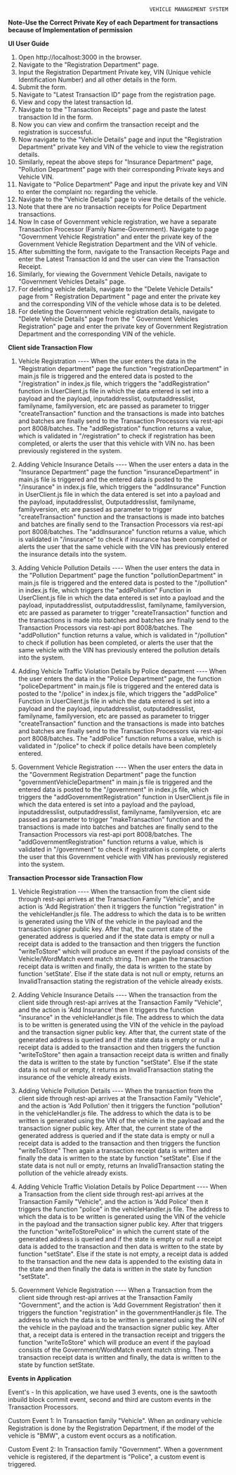 
                                                 VEHICLE MANAGEMENT SYSTEM

**Note-Use the Correct Private Key of each Department for transactions because of Implementation of permission** 

**UI  User Guide**
1. Open http://localhost:3000 in the browser.
2. Navigate to the "Registration Department" page.
3. Input the Registration Department Private key, VIN (Unique vehicle Identification Number) and all other details in the form.
4. Submit the form.
5. Navigate to "Latest Transaction ID" page from the registration page.
6. View and copy the latest transaction Id.
7. Navigate to the "Transaction Receipts" page and paste the latest transaction Id in the form.
8. Now you can view and confirm the transaction receipt and the registration is successful.
9. Now navigate to the "Vehicle Details" page and input the "Registration Department" private key and VIN of the vehicle to view the registration details.
10. Similarly, repeat the above steps for "Insurance Department" page, "Pollution Department" page with their corresponding Private keys and Vehicle VIN.
11. Navigate to "Police Department" Page and input the private key and VIN to enter the complaint no: regarding the vehicle.
12. Navigate to the "Vehicle Details" page to view the details of the vehicle.
13. Note that there are no transaction receipts for Police Department transactions.
14. Now In case of Government vehicle registration, we have a separate Transaction Processor (Family Name-Government). Navigate to page "Government Vehicle Registration" and enter the private key of the Government Vehicle Registration Department and the VIN of vehicle.
15. After submitting the form, navigate to the Transaction Receipts Page and enter the Latest Transaction Id and the user can view the Transaction Receipt. 
16. Similarly, for viewing the Government Vehicle Details, navigate to "Government Vehicles Details" page.
17. For deleting vehicle details, navigate to the "Delete Vehicle Details" page from " Registration Department " page and enter the private key and the corresponding VIN of the vehicle whose data is to be deleted.
18. For deleting the Government vehicle registration details, navigate to "Delete Vehicle Details" page from the " Government Vehicles Registration" page and enter the private key of Government Registration Department and the corresponding VIN of the vehicle.


**Client side Transaction Flow**

1. Vehicle Registration ---- When the user enters the data in the "Registration department" page the function "registrationDepartment" in main.js file is triggered and the entered data is posted to the "/registration" in index.js file, which triggers the "addRegistration" function in UserClient.js file in which the data entered is set into a payload and the payload, inputaddresslist, outputaddresslist, familyname, familyversion, etc are passed as parameter to trigger "createTransaction" function and the transactions is made into batches and batches are finally send to the Transaction Processors via rest-api port 8008/batches. The "addRegistration" function returns a value, which is validated in "/registration" to check if registration has been completed, or alerts the user that this vehicle with VIN no. has been previously registered in the system.

2. Adding Vehicle Insurance Details ---- When the user enters a data in the "Insurance Department" page the function "insuranceDepartment" in main.js file is triggered and the entered data is posted to the "/insurance" in index.js file, which triggers the "addInsurance" Function in UserClient.js file in which the data entered is set into a payload and the payload, inputaddresslist, Outputaddresslist, familyname, familyversion, etc are passed as parameter to trigger "createTransaction" function and the transactions is made into batches and batches are finally send to the Transaction Processors via rest-api port 8008/batches. The "addInsurance" function returns a value, which is validated in "/insurance" to check if insurance has been completed or alerts the user that the same vehicle with the VIN has previously entered the insurance details into the system.
 
3. Adding Vehicle Pollution Details ---- When the user enters the data in the "Pollution Department" page the function "pollutionDepartment" in main.js file is triggered and the entered data is posted to the "/pollution" in index.js file, which triggers the "addPollution" Function in UserClient.js file in which the data entered is set into a payload and the payload, inputaddresslist, outputaddresslist, familyname, familyversion, etc are passed as parameter to trigger "createTransaction" function and the transactions is made into batches and batches are finally send to the Transaction Processors via rest-api port 8008/batches. The "addPollution" function returns a value, which is validated in "/pollution" to check if pollution has been completed, or alerts the user that the same vehicle with the VIN has previously entered the pollution details into the system.
 
4. Adding Vehicle Traffic Violation Details by Police department ---- When the user enters the data in the "Police Department" page, the function "policeDepartment" in main.js file is triggered and the entered data is posted to the "/police" in index.js file, which triggers the "addPolice" Function in UserClient.js file in which the data entered is set into a payload and the payload, inputaddresslist, outputaddresslist, familyname, familyversion, etc are passed as parameter to trigger "createTransaction" function and the transactions is made into batches and batches are finally send to the Transaction Processors via rest-api port 8008/batches. The "addPolice" function returns a value, which is validated in "/police" to check if police details have been completely entered.

5. Government Vehicle Registration ---- When the user enters the data in the "Government Registration Department" page the function "governmentVehicleDepartment" in main.js file is triggered and the entered data is posted to the "/government" in index.js file, which triggers the "addGovernmentRegistration" function in UserClient.js file in which the data entered is set into a payload and the payload, inputaddresslist, outputaddresslist, familyname, familyversion, etc are passed as parameter to trigger "makeTransaction" function and the transactions is made into batches and batches are finally send to the Transaction Processors via rest-api port 8008/batches. The "addGovernmentRegistration" function returns a value, which is validated in "/government" to check if registration is complete, or alerts the user that this Government vehicle with VIN has previously registered into the system.


 


**Transaction Processor side Transaction Flow**

1. Vehicle Registration ---- When the transaction from the client side through rest-api arrives at the Transaction Family "Vehicle", and the action is 'Add Registration' then it triggers the function "registration" in the vehicleHandler.js file. The address to which the data is to be written is generated using the VIN of the vehicle in the payload and the transaction signer public key. After that, the current state of the generated address is queried and if the state data is empty or null a receipt data is added to the transaction and then triggers the function "writeToStore" which will produce an event if the payload consists of the Vehicle/WordMatch event match string. Then again the transaction receipt data is written and finally, the data is written to the state by function 'setState'. Else if the state data is not null or empty, returns an InvalidTransaction stating the registration of the vehicle already exists.


2. Adding Vehicle Insurance Details ---- When the transaction from the client side through rest-api arrives at the Transaction Family "Vehicle", and the action is 'Add Insurance' then it triggers the function "insurance" in the vehicleHandler.js file. The address to which the data is to be written is generated using the VIN of the vehicle in the payload and the transaction signer public key. After that, the current state of the generated address is queried and if the state data is empty or null a receipt data is added to the transaction and then triggers the function "writeToStore" then again a transaction receipt data is written and finally the data is written to the state by function "setState". Else if the state data is not null or empty, it returns an InvalidTransaction stating the insurance of the vehicle already exists. 


3. Adding Vehicle Pollution Details ---- When the transaction from the client side through rest-api arrives at the Transaction Family "Vehicle", and the action is 'Add Pollution' then it triggers the function "pollution" in the vehicleHandler.js file. The address to which the data is to be written is generated using the VIN of the vehicle in the payload and the transaction signer public key. After that, the current state of the generated address is queried and if the state data is empty or null a receipt data is added to the transaction and then triggers the function "writeToStore" Then again a transaction receipt data is written and finally the data is written to the state by function "setState". Else if the state data is not null or empty, returns an InvalidTransaction stating the pollution of the vehicle already exists. 

4. Adding Vehicle Traffic Violation Details by Police Department ---- When a Transaction from the client side through rest-api arrives at the Transaction Family "Vehicle", and the action is 'Add Police' then it triggers the function "police" in the vehicleHandler.js file. The address to which the data is to be written is generated using the VIN of the vehicle in the payload and the transaction signer public key. After that triggers the function "writeToStorePolice" in which the current state of the generated address is queried and if the state is empty or null a receipt data is added to the transaction and then data is written to the state by function "setState". Else if the state is not empty, a receipt data is added to the transaction and the new data is appended to the existing data in the state and then finally the data is written in the state by function "setState". 
  


5. Government Vehicle Registration ---- When a Transaction from the client side through rest-api arrives at the Transaction Family "Government", and the action is 'Add Government Registration' then it triggers the function "registration" in the governmentHandler.js file. The address to which the data is to be written is generated using the VIN of the vehicle in the payload and the transaction signer public key. After that, a receipt data is entered in the transaction receipt and triggers the function "writeToStore" which will produce an event if the payload consists of the Government/WordMatch event match string. Then a transaction receipt data is written and finally, the data is written to the state by function setState.

**Events in Application**

Event's - In this application, we have used 3 events, one is the sawtooth inbuild block commit event, second and third are custom events in the Transaction Processors.

Custom Event 1: In Transaction family "Vehicle".
When an ordinary vehicle Registration is done by the Registration Department, if the model of the vehicle is "BMW", a custom event occurs as a notification.

Custom Event 2: In Transaction family "Government".
When a government vehicle is registered, if the department is "Police", a custom event is triggered.


